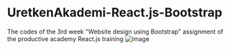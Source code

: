 # UretkenAkademi-React.js-Bootstrap
The codes of the 3rd week "Website design using Bootstrap" assignment of the productive academy React.js training
![image](https://github.com/Benfrknd/UretkenAkademi-React.js-Bootstrap/assets/40832418/19cdb8b7-0542-4775-b675-cf1f0c8e76b9)

